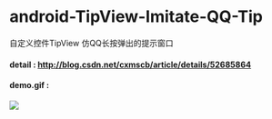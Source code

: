 # android-TipView-Imitate-QQ-Tip

自定义控件TipView 仿QQ长按弹出的提示窗口

#### detail : http://blog.csdn.net/cxmscb/article/details/52685864

#### demo.gif :
![](https://raw.githubusercontent.com/cxmscb/android-TipView-Imitate-QQ/master/cd.gif)
